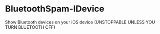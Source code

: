 # BluetoothSpam-IDevice
Show Bluetooth devices on your iOS device (UNSTOPPABLE UNLESS YOU TURN BLUETOOTH OFF)
